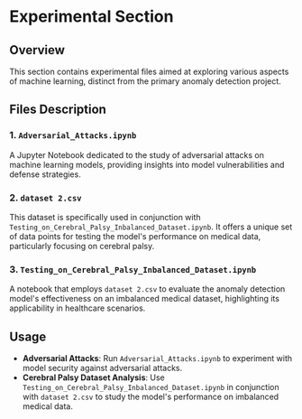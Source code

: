 # Experimental Section

## Overview
This section contains experimental files aimed at exploring various aspects of machine learning, distinct from the primary anomaly detection project.

## Files Description

### 1. `Adversarial_Attacks.ipynb`
A Jupyter Notebook dedicated to the study of adversarial attacks on machine learning models, providing insights into model vulnerabilities and defense strategies.

### 2. `dataset 2.csv`
This dataset is specifically used in conjunction with `Testing_on_Cerebral_Palsy_Inbalanced_Dataset.ipynb`. It offers a unique set of data points for testing the model's performance on medical data, particularly focusing on cerebral palsy.

### 3. `Testing_on_Cerebral_Palsy_Inbalanced_Dataset.ipynb`
A notebook that employs `dataset 2.csv` to evaluate the anomaly detection model's effectiveness on an imbalanced medical dataset, highlighting its applicability in healthcare scenarios.

## Usage
- **Adversarial Attacks**: Run `Adversarial_Attacks.ipynb` to experiment with model security against adversarial attacks.
- **Cerebral Palsy Dataset Analysis**: Use `Testing_on_Cerebral_Palsy_Inbalanced_Dataset.ipynb` in conjunction with `dataset 2.csv` to study the model's performance on imbalanced medical data.
